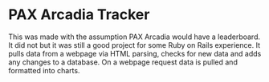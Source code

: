 # PAX Arcadia Tracker

This was made with the assumption PAX Arcadia would have a leaderboard. It did not but it was still a good project for some Ruby on Rails experience. It pulls data from a webpage via HTML parsing, checks for new data and adds any changes to a database. On a webpage request data is pulled and formatted into charts.


